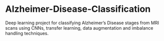 # Alzheimer-Disease-Classification
Deep learning project for classifying Alzheimer’s Disease stages from MRI scans using CNNs, transfer learning, data augmentation and imbalance handling techniques.
